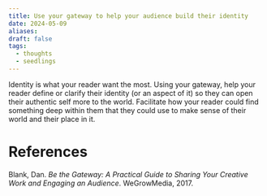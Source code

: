 ```yaml
---
title: Use your gateway to help your audience build their identity
date: 2024-05-09
aliases: 
draft: false
tags:
  - thoughts
  - seedlings
---
```

Identity is what your reader want the most. Using your gateway, help your reader define or clarify their identity (or an aspect of it) so they can open their authentic self more to the world. Facilitate how your reader could find something deep within them that they could use to make sense of their world and their place in it.

# References

Blank, Dan. _Be the Gateway: A Practical Guide to Sharing Your Creative Work and Engaging an Audience_. WeGrowMedia, 2017.